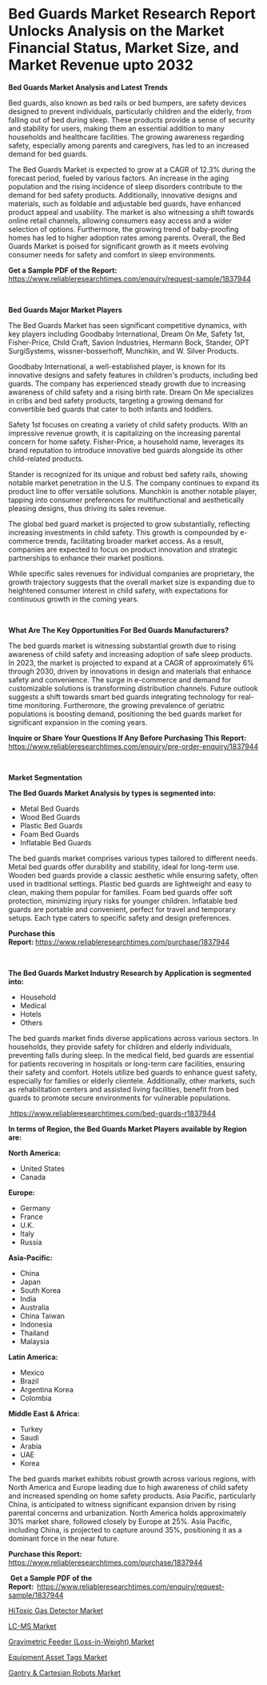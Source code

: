 <p><h1>Bed Guards Market Research Report Unlocks Analysis on the Market Financial Status, Market Size, and Market Revenue upto 2032</h1></p><p><strong>Bed Guards Market Analysis and Latest Trends</strong></p>
<p><p>Bed guards, also known as bed rails or bed bumpers, are safety devices designed to prevent individuals, particularly children and the elderly, from falling out of bed during sleep. These products provide a sense of security and stability for users, making them an essential addition to many households and healthcare facilities. The growing awareness regarding safety, especially among parents and caregivers, has led to an increased demand for bed guards.</p><p>The Bed Guards Market is expected to grow at a CAGR of 12.3% during the forecast period, fueled by various factors. An increase in the aging population and the rising incidence of sleep disorders contribute to the demand for bed safety products. Additionally, innovative designs and materials, such as foldable and adjustable bed guards, have enhanced product appeal and usability. The market is also witnessing a shift towards online retail channels, allowing consumers easy access and a wider selection of options. Furthermore, the growing trend of baby-proofing homes has led to higher adoption rates among parents. Overall, the Bed Guards Market is poised for significant growth as it meets evolving consumer needs for safety and comfort in sleep environments.</p></p>
<p><strong>Get a Sample PDF of the Report:&nbsp;</strong> <a href="https://www.reliableresearchtimes.com/enquiry/request-sample/1837944?utm_campaign=2641&utm_medium=2&utm_source=Github&utm_content=ia&utm_term=04042025&utm_id=bed-guards">https://www.reliableresearchtimes.com/enquiry/request-sample/1837944</a></p>
<p>&nbsp;</p>
<p><strong>Bed Guards Major Market Players</strong></p>
<p><p>The Bed Guards Market has seen significant competitive dynamics, with key players including Goodbaby International, Dream On Me, Safety 1st, Fisher-Price, Child Craft, Savion Industries, Hermann Bock, Stander, OPT SurgiSystems, wissner-bosserhoff, Munchkin, and W. Silver Products. </p><p>Goodbaby International, a well-established player, is known for its innovative designs and safety features in children's products, including bed guards. The company has experienced steady growth due to increasing awareness of child safety and a rising birth rate. Dream On Me specializes in cribs and bed safety products, targeting a growing demand for convertible bed guards that cater to both infants and toddlers.</p><p>Safety 1st focuses on creating a variety of child safety products. With an impressive revenue growth, it is capitalizing on the increasing parental concern for home safety. Fisher-Price, a household name, leverages its brand reputation to introduce innovative bed guards alongside its other child-related products.</p><p>Stander is recognized for its unique and robust bed safety rails, showing notable market penetration in the U.S. The company continues to expand its product line to offer versatile solutions. Munchkin is another notable player, tapping into consumer preferences for multifunctional and aesthetically pleasing designs, thus driving its sales revenue.</p><p>The global bed guard market is projected to grow substantially, reflecting increasing investments in child safety. This growth is compounded by e-commerce trends, facilitating broader market access. As a result, companies are expected to focus on product innovation and strategic partnerships to enhance their market positions.</p><p>While specific sales revenues for individual companies are proprietary, the growth trajectory suggests that the overall market size is expanding due to heightened consumer interest in child safety, with expectations for continuous growth in the coming years.</p></p>
<p>&nbsp;</p>
<p><strong>What Are The Key Opportunities For Bed Guards Manufacturers?</strong></p>
<p><p>The bed guards market is witnessing substantial growth due to rising awareness of child safety and increasing adoption of safe sleep products. In 2023, the market is projected to expand at a CAGR of approximately 6% through 2030, driven by innovations in design and materials that enhance safety and convenience. The surge in e-commerce and demand for customizable solutions is transforming distribution channels. Future outlook suggests a shift towards smart bed guards integrating technology for real-time monitoring. Furthermore, the growing prevalence of geriatric populations is boosting demand, positioning the bed guards market for significant expansion in the coming years.</p></p>
<p><strong>Inquire or Share Your Questions If Any Before Purchasing This Report:</strong> <a href="https://www.reliableresearchtimes.com/enquiry/pre-order-enquiry/1837944?utm_campaign=2641&utm_medium=2&utm_source=Github&utm_content=ia&utm_term=04042025&utm_id=bed-guards">https://www.reliableresearchtimes.com/enquiry/pre-order-enquiry/1837944</a></p>
<p>&nbsp;</p>
<p><strong>Market Segmentation</strong></p>
<p><strong>The Bed Guards Market Analysis by types is segmented into:</strong></p>
<p><ul><li>Metal Bed Guards</li><li>Wood Bed Guards</li><li>Plastic Bed Guards</li><li>Foam Bed Guards</li><li>Inflatable Bed Guards</li></ul></p>
<p><p>The bed guards market comprises various types tailored to different needs. Metal bed guards offer durability and stability, ideal for long-term use. Wooden bed guards provide a classic aesthetic while ensuring safety, often used in traditional settings. Plastic bed guards are lightweight and easy to clean, making them popular for families. Foam bed guards offer soft protection, minimizing injury risks for younger children. Inflatable bed guards are portable and convenient, perfect for travel and temporary setups. Each type caters to specific safety and design preferences.</p></p>
<p><strong>Purchase this Report:&nbsp;</strong><a href="https://www.reliableresearchtimes.com/purchase/1837944?utm_campaign=2641&utm_medium=2&utm_source=Github&utm_content=ia&utm_term=04042025&utm_id=bed-guards">https://www.reliableresearchtimes.com/purchase/1837944</a></p>
<p>&nbsp;</p>
<p><strong>The Bed Guards Market Industry Research by Application is segmented into:</strong></p>
<p><ul><li>Household</li><li>Medical</li><li>Hotels</li><li>Others</li></ul></p>
<p><p>The bed guards market finds diverse applications across various sectors. In households, they provide safety for children and elderly individuals, preventing falls during sleep. In the medical field, bed guards are essential for patients recovering in hospitals or long-term care facilities, ensuring their safety and comfort. Hotels utilize bed guards to enhance guest safety, especially for families or elderly clientele. Additionally, other markets, such as rehabilitation centers and assisted living facilities, benefit from bed guards to promote secure environments for vulnerable populations.</p></p>
<p><a href="https://www.reliableresearchtimes.com/bed-guards-r1837944?utm_campaign=2641&utm_medium=2&utm_source=Github&utm_content=ia&utm_term=04042025&utm_id=bed-guards">&nbsp;https://www.reliableresearchtimes.com/bed-guards-r1837944</a></p>
<p><strong>In terms of Region, the Bed Guards Market Players available by Region are:</strong></p>
<p>
    <p> <strong> North America: </strong>
        <ul>
            <li>United States</li>
            <li>Canada</li>
        </ul>
        </p> 
    <p> <strong> Europe: </strong>
        <ul>
            <li>Germany</li>
            <li>France</li>
            <li>U.K.</li>
            <li>Italy</li>
            <li>Russia</li>
        </ul>
        </p> 
    <p> <strong> Asia-Pacific: </strong>
        <ul>
            <li>China</li>
            <li>Japan</li>
            <li>South Korea</li>
            <li>India</li>
            <li>Australia</li>
            <li>China Taiwan</li>
            <li>Indonesia</li>
            <li>Thailand</li>
            <li>Malaysia</li>
        </ul>
        </p> 
    <p> <strong> Latin America: </strong>
        <ul>
            <li>Mexico</li>
            <li>Brazil</li>
            <li>Argentina Korea</li>
            <li>Colombia</li>
        </ul>
        </p> 
    <p> <strong> Middle East & Africa: </strong>
        <ul>
            <li>Turkey</li>
            <li>Saudi</li>
            <li>Arabia</li>
            <li>UAE</li>
            <li>Korea</li>
        </ul>
    </p>
    </p>
<p><p>The bed guards market exhibits robust growth across various regions, with North America and Europe leading due to high awareness of child safety and increased spending on home safety products. Asia Pacific, particularly China, is anticipated to witness significant expansion driven by rising parental concerns and urbanization. North America holds approximately 30% market share, followed closely by Europe at 25%. Asia Pacific, including China, is projected to capture around 35%, positioning it as a dominant force in the near future.</p></p>
<p><strong>Purchase this Report: </strong><a href="https://www.reliableresearchtimes.com/purchase/1837944?utm_campaign=2641&utm_medium=2&utm_source=Github&utm_content=ia&utm_term=04042025&utm_id=bed-guards">https://www.reliableresearchtimes.com/purchase/1837944</a></p>
<p>&nbsp;<strong>Get a Sample PDF of the Report:&nbsp;&nbsp;</strong><a href="https://www.reliableresearchtimes.com/enquiry/request-sample/1837944?utm_campaign=2641&utm_medium=2&utm_source=Github&utm_content=ia&utm_term=04042025&utm_id=bed-guards">https://www.reliableresearchtimes.com/enquiry/request-sample/1837944</a></p>
<p><strong></strong></p>
<p><p><a href="https://www.linkedin.com/pulse/value-segment-market-share-analysis-hitoxic-gas-detector-dyane?utm_campaign=2641&utm_medium=2&utm_source=Github&utm_content=ia&utm_term=04042025&utm_id=bed-guards">HiToxic Gas Detector Market</a></p><p><a href="https://www.linkedin.com/pulse/lc-ms-market-demand-revenue-insights-106-cagr-from-2025-he3be?utm_campaign=2641&utm_medium=2&utm_source=Github&utm_content=ia&utm_term=04042025&utm_id=bed-guards">LC-MS Market</a></p><p><a href="https://www.linkedin.com/pulse/analytics-driven-insights-gravimetric-feeder-loss-in-weight-ihyqe?utm_campaign=2641&utm_medium=2&utm_source=Github&utm_content=ia&utm_term=04042025&utm_id=bed-guards">Gravimetric Feeder (Loss-in-Weight) Market</a></p><p><a href="https://github.com/lisaeichler20775/Market-Research-Report-List-1/blob/main/equipment-asset-tags-market.md?utm_campaign=2641&utm_medium=2&utm_source=Github&utm_content=ia&utm_term=04042025&utm_id=bed-guards">Equipment Asset Tags Market</a></p><p><a href="https://www.linkedin.com/pulse/comprehensive-gantry-cartesian-robots-market-study-products-o90ue?utm_campaign=2641&utm_medium=2&utm_source=Github&utm_content=ia&utm_term=04042025&utm_id=bed-guards">Gantry & Cartesian Robots Market</a></p></p>